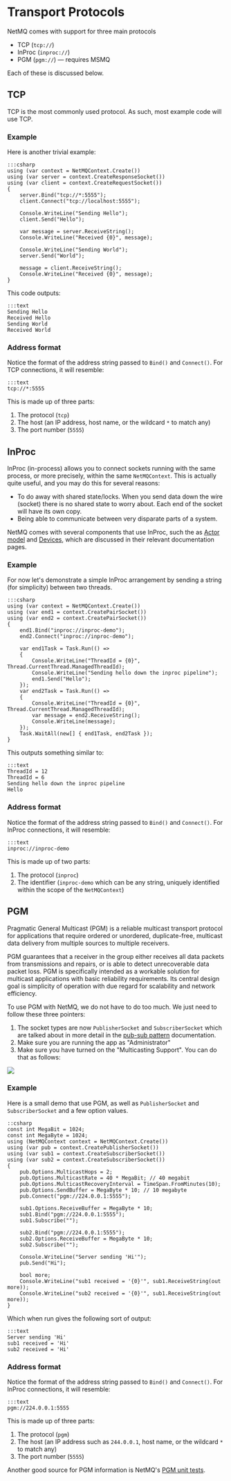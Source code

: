 Transport Protocols
===

NetMQ comes with support for three main protocols

+ TCP (`tcp://`)
+ InProc (`inproc://`)
+ PGM (`pgm://`) &mdash; requires MSMQ

Each of these is discussed below.


## TCP

TCP is the most commonly used protocol. As such, most example code will use TCP.

### Example

Here is another trivial example:

    :::csharp
    using (var context = NetMQContext.Create())
    using (var server = context.CreateResponseSocket())
    using (var client = context.CreateRequestSocket())
    {
        server.Bind("tcp://*:5555");
        client.Connect("tcp://localhost:5555");

        Console.WriteLine("Sending Hello");
        client.Send("Hello");

        var message = server.ReceiveString();
        Console.WriteLine("Received {0}", message);

        Console.WriteLine("Sending World");
        server.Send("World");

        message = client.ReceiveString();
        Console.WriteLine("Received {0}", message);
    }

This code outputs:

    :::text
    Sending Hello
    Received Hello
    Sending World
    Received World

### Address format

Notice the format of the address string passed to `Bind()` and `Connect()`. For TCP connections, it will resemble:

    :::text
    tcp://*:5555

This is made up of three parts:

1. The protocol (`tcp`)
2. The host (an IP address, host name, or the wildcard `*` to match any)
3. The port number (`5555`)


## InProc

InProc (in-process) allows you to connect sockets running with the same process, or more precisely, within the same `NetMQContext`. This is actually quite useful, and you may do this for several reasons:

+ To do away with shared state/locks. When you send data down the wire (socket) there is no shared state to worry about. Each end of the socket will have its own copy.
+ Being able to communicate between very disparate parts of a system.

NetMQ comes with several components that use InProc, such the as [Actor model](actor) and [Devices](devices), which are discussed in their relevant documentation pages.

### Example

For now let's demonstrate a simple InProc arrangement by sending a string (for simplicity) between two threads.

    :::csharp
    using (var context = NetMQContext.Create())
    using (var end1 = context.CreatePairSocket())
    using (var end2 = context.CreatePairSocket())
    {
        end1.Bind("inproc://inproc-demo");
        end2.Connect("inproc://inproc-demo");

        var end1Task = Task.Run(() =>
        {
            Console.WriteLine("ThreadId = {0}", Thread.CurrentThread.ManagedThreadId);
            Console.WriteLine("Sending hello down the inproc pipeline");
            end1.Send("Hello");
        });
        var end2Task = Task.Run(() =>
        {
            Console.WriteLine("ThreadId = {0}", Thread.CurrentThread.ManagedThreadId);
            var message = end2.ReceiveString();
            Console.WriteLine(message);
        });
        Task.WaitAll(new[] { end1Task, end2Task });
    }

This outputs something similar to:

    :::text
    ThreadId = 12
    ThreadId = 6
    Sending hello down the inproc pipeline
    Hello

### Address format

Notice the format of the address string passed to `Bind()` and `Connect()`. For InProc connections, it will resemble:

    :::text
    inproc://inproc-demo

This is made up of two parts:

1. The protocol (`inproc`)
2. The identifier (`inproc-demo` which can be any string, uniquely identified within the scope of the `NetMQContext`)


## PGM

Pragmatic General Multicast (PGM) is a reliable multicast transport protocol for applications that require ordered
or unordered, duplicate-free, multicast data delivery from multiple sources to multiple receivers.

PGM guarantees that a receiver in the group either receives all data packets from transmissions and repairs, or
is able to detect unrecoverable data packet loss. PGM is specifically intended as a workable solution for multicast
applications with basic reliability requirements. Its central design goal is simplicity of operation with due
regard for scalability and network efficiency.

To use PGM with NetMQ, we do not have to do too much. We just need to follow these three pointers:

1. The socket types are now `PublisherSocket` and `SubscriberSocket`
   which are talked about in more detail in the [pub-sub pattern](pub-sub) documentation.
2. Make sure you are running the app as "Administrator"
3. Make sure you have turned on the "Multicasting Support". You can do that as follows:

![](Images/PgmSettingsInWindows.png)

### Example

Here is a small demo that use PGM, as well as `PublisherSocket` and `SubscriberSocket` and a few option values.

    ::csharp
    const int MegaBit = 1024;
    const int MegaByte = 1024;
    using (NetMQContext context = NetMQContext.Create())
    using (var pub = context.CreatePublisherSocket())
    using (var sub1 = context.CreateSubscriberSocket())
    using (var sub2 = context.CreateSubscriberSocket())
    {
        pub.Options.MulticastHops = 2;
        pub.Options.MulticastRate = 40 * MegaBit; // 40 megabit
        pub.Options.MulticastRecoveryInterval = TimeSpan.FromMinutes(10);
        pub.Options.SendBuffer = MegaByte * 10; // 10 megabyte
        pub.Connect("pgm://224.0.0.1:5555");

        sub1.Options.ReceiveBuffer = MegaByte * 10;
        sub1.Bind("pgm://224.0.0.1:5555");
        sub1.Subscribe("");

        sub2.Bind("pgm://224.0.0.1:5555");
        sub2.Options.ReceiveBuffer = MegaByte * 10;
        sub2.Subscribe("");

        Console.WriteLine("Server sending 'Hi'");
        pub.Send("Hi");

        bool more;
        Console.WriteLine("sub1 received = '{0}'", sub1.ReceiveString(out more));
        Console.WriteLine("sub2 received = '{0}'", sub1.ReceiveString(out more));
    }

Which when run gives the following sort of output:

    :::text
    Server sending 'Hi'
    sub1 received = 'Hi'
    sub2 received = 'Hi'


### Address format

Notice the format of the address string passed to `Bind()` and `Connect()`. For InProc connections, it will resemble:

    :::text
    pgm://224.0.0.1:5555

This is made up of three parts:

1. The protocol (`pgm`)
2. The host (an IP address such as `244.0.0.1`, host name, or the wildcard `*` to match any)
3. The port number (`5555`)

Another good source for PGM information is NetMQ's [PGM unit tests](https://github.com/zeromq/netmq/blob/master/src/NetMQ.Tests/PgmTests.cs).
